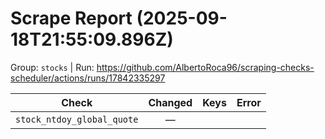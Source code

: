 # Scrape Report (2025-09-18T21:55:09.896Z)

Group: `stocks`  |  Run: https://github.com/AlbertoRoca96/scraping-checks-scheduler/actions/runs/17842335297

| Check | Changed | Keys | Error |
|---|:---:|:--|:--|
| `stock_ntdoy_global_quote` | — |  |  |
